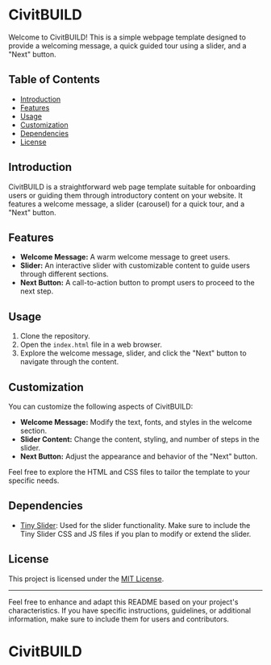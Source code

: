# CivitBUILD

Welcome to CivitBUILD! This is a simple webpage template designed to provide a welcoming message, a quick guided tour using a slider, and a "Next" button.

## Table of Contents
- [Introduction](#introduction)
- [Features](#features)
- [Usage](#usage)
- [Customization](#customization)
- [Dependencies](#dependencies)
- [License](#license)

## Introduction

CivitBUILD is a straightforward web page template suitable for onboarding users or guiding them through introductory content on your website. It features a welcome message, a slider (carousel) for a quick tour, and a "Next" button.

## Features

- **Welcome Message:** A warm welcome message to greet users.
- **Slider:** An interactive slider with customizable content to guide users through different sections.
- **Next Button:** A call-to-action button to prompt users to proceed to the next step.

## Usage

1. Clone the repository.
2. Open the `index.html` file in a web browser.
3. Explore the welcome message, slider, and click the "Next" button to navigate through the content.

## Customization

You can customize the following aspects of CivitBUILD:

- **Welcome Message:** Modify the text, fonts, and styles in the welcome section.
- **Slider Content:** Change the content, styling, and number of steps in the slider.
- **Next Button:** Adjust the appearance and behavior of the "Next" button.

Feel free to explore the HTML and CSS files to tailor the template to your specific needs.

## Dependencies

- [Tiny Slider](https://github.com/ganlanyuan/tiny-slider): Used for the slider functionality. Make sure to include the Tiny Slider CSS and JS files if you plan to modify or extend the slider.

## License

This project is licensed under the [MIT License](LICENSE).

---

Feel free to enhance and adapt this README based on your project's characteristics. If you have specific instructions, guidelines, or additional information, make sure to include them for users and contributors.
# CivitBUILD
